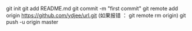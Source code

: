 git init
git add README.md
git commit -m "first commit"
git remote add origin https://github.com/ydjee/url.git (如果报错 ： git remote rm origin)
git push -u origin master
